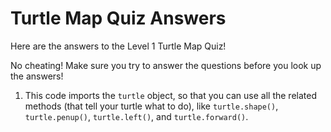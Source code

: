 # Turtle Map Quiz Answers

Here are the answers to the Level 1 Turtle Map Quiz!

No cheating! Make sure you try to answer the questions before you look up the answers!

1. This code imports the `turtle` object, so that you can use all the related methods (that tell your turtle what to do), like `turtle.shape()`, `turtle.penup()`, `turtle.left()`, and `turtle.forward()`.
